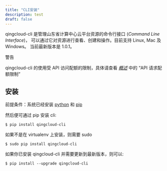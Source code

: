 ```yaml
---
title: "CLI安装"
description: test
draft: false
---
```




qingcloud-cli 是管理山东省计算中心云平台资源的命令行接口 (_Command Line Interface_)， 可以通过它对资源进行查看、创建和操作。目前支持 Linux, Mac 及 Windows。 当前最新版本是 1.0.1。

警告

qingcloud-cli 的使用受 API 访问配额的限制，具体请查看 [_概述_](../../../api/overview/) 中的 “API 请求配额限制”

## 安装

前提条件：系统已经安装 [python](https://www.python.org/downloads/) 和 [pip](https://pip.pypa.io/en/latest/installing.html)

然后便可通过 pip 安装 cli:

```
$ pip install qingcloud-cli
```

如果不是在 virtualenv 上安装，则需要 sudo

```
$ sudo pip install qingcloud-cli
```

如果你已安装 qingcloud-cli 并需要更新到最新版本，则可以:

```
$ pip install --upgrade qingcloud-cli
```

